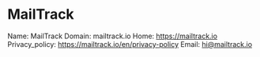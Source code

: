 
# MailTrack

Name: MailTrack
Domain: mailtrack.io
Home: https://mailtrack.io
Privacy_policy: https://mailtrack.io/en/privacy-policy
Email: hi@mailtrack.io
